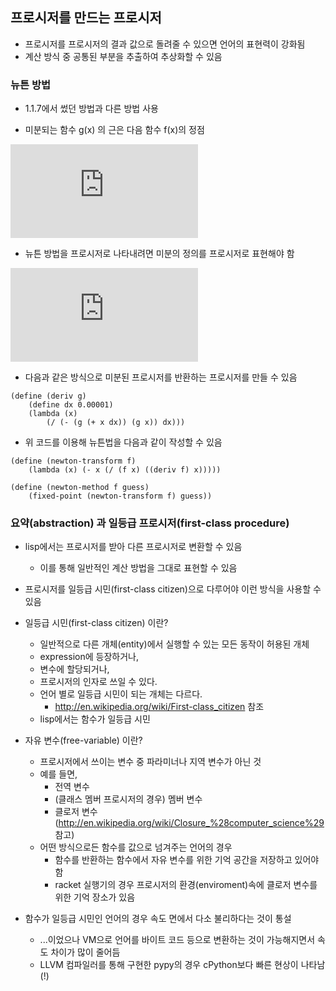 ## 프로시저를 만드는 프로시저

  * 프로시저를 프로시저의 결과 값으로 돌려줄 수 있으면 언어의 표현력이 강화됨
  * 계산 방식 중 공통된 부분을 추출하여 추상화할 수 있음

### 뉴튼 방법

  * 1.1.7에서 썼던 방법과 다른 방법 사용

  * 미분되는 함수 g(x) 의 근은 다음 함수 f(x)의 정점

![equation](http://latex.codecogs.com/gif.latex?f%28x%29%20%3D%20x%20-%20%5Cfrac%7Bg%28x%29%7D%7B%7Bg%28x%29%7D%27%7D)

  * 뉴튼 방법을 프로시저로 나타내려면 미분의 정의를 프로시저로 표현해야 함

![equation](http://latex.codecogs.com/gif.latex?%7Bg%28x%29%7D%27%20%3D%20%5Cfrac%7Bg%28x+dx%29-g%28x%29%29%7D%7Bdx%7D)

  * 다음과 같은 방식으로 미분된 프로시저를 반환하는 프로시저를 만들 수 있음
```racket
(define (deriv g)
    (define dx 0.00001)
    (lambda (x)
        (/ (- (g (+ x dx)) (g x)) dx)))
```

  * 위 코드를 이용해 뉴튼법을 다음과 같이 작성할 수 있음
```racket
(define (newton-transform f)
    (lambda (x) (- x (/ (f x) ((deriv f) x)))))

(define (newton-method f guess)
    (fixed-point (newton-transform f) guess))
```

### 요약(abstraction) 과 일등급 프로시저(first-class procedure)

  * lisp에서는 프로시저를 받아 다른 프로시저로 변환할 수 있음
    * 이를 통해 일반적인 계산 방법을 그대로 표현할 수 있음

  * 프로시저를 일등급 시민(first-class citizen)으로 다루어야 이런 방식을 사용할 수 있음

  * 일등급 시민(first-class citizen) 이란?
    * 일반적으로 다른 개체(entity)에서 실행할 수 있는 모든 동작이 허용된 개체
    * expression에 등장하거나,
    * 변수에 할당되거나,
    * 프로시저의 인자로 쓰일 수 있다.
    * 언어 별로 일등급 시민이 되는 개체는 다르다.
      * http://en.wikipedia.org/wiki/First-class_citizen 참조
    * lisp에서는 함수가 일등급 시민

  * 자유 변수(free-variable) 이란?
    * 프로시저에서 쓰이는 변수 중 파라미너나 지역 변수가 아닌 것
    * 예를 들면,
      * 전역 변수
      * (클래스 멤버 프로시저의 경우) 멤버 변수
      * 클로저 변수 (http://en.wikipedia.org/wiki/Closure_%28computer_science%29 참고)
    * 어떤 방식으로든 함수를 값으로 넘겨주는 언어의 경우
      * 함수를 반환하는 함수에서 자유 변수를 위한 기억 공간을 저장하고 있어야 함
      * racket 실행기의 경우 프로시저의 환경(enviroment)속에 클로저 변수를 위한 기억 장소가 있음

  * 함수가 일등급 시민인 언어의 경우 속도 면에서 다소 불리하다는 것이 통설
    * ...이었으나 VM으로 언어를 바이트 코드 등으로 변환하는 것이 가능해지면서 속도 차이가 많이 줄어듬
    * LLVM 컴파일러를 통해 구현한 pypy의 경우 cPython보다 빠른 현상이 나타남(!)

